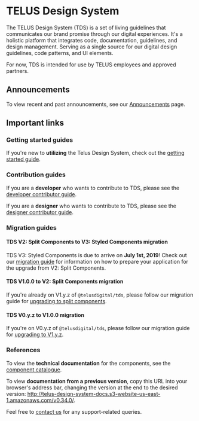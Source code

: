 # TELUS Design System

The TELUS Design System (TDS) is a set of living guidelines that communicates our brand promise through our digital experiences. It's a holistic platform that integrates code, documentation, guidelines, and design management. Serving as a single source for our digital design guidelines, code patterns, and UI elements.

For now, TDS is intended for use by TELUS employees and approved partners.

## Announcements

To view recent and past announcements, see our [Announcements](announcements.html) page.

## Important links

### Getting started guides

If you're new to **utilizing** the Telus Design System, check out the [getting started guide](ref://getting-started/getting-started.html).

### Contribution guides

If you are a **developer** who wants to contribute to TDS, please see the [developer contributor guide](ref://contributing/developer-guide.html).

If you are a **designer** who wants to contribute to TDS, please see the [designer contributor guide](ref://contributing/designer-guide.html).

### Migration guides

#### TDS V2: Split Components to V3: Styled Components migration

TDS V3: Styled Components is due to arrive on **July 1st, 2019**! Check out our [migration guide](v3-upgrade.md) for information on how to prepare your application for the upgrade from V2: Split Components.

#### TDS V1.0.0 to V2: Split Components migration

If you're already on V1.y.z of `@telusdigital/tds`, please follow our migration guide for [upgrading to split components](https://github.com/telusdigital/tds-core/releases/tag/v2.0.0).

#### TDS V0.y.z to V1.0.0 migration

If you're on V0.y.z of `@telusdigital/tds`, please follow our migration guide for [upgrading to V1.y.z](https://github.com/telusdigital/tds-core/releases/tag/v1.0.0).

### References

To view the **technical documentation** for the components, see the [component catalogue](ref://components/index.html).

To view **documentation from a previous version**, copy this URL into your browser's address bar, changing the version at the end to the desired version: <http://telus-design-system-docs.s3-website-us-east-1.amazonaws.com/v0.34.0/>.

Feel free to [contact us](./contact.md) for any support-related queries.
